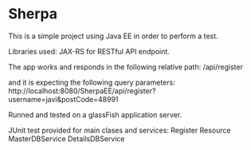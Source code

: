 # Sherpa

This is a simple project using Java EE in order to perform a test.

Libraries used:
JAX-RS for RESTful API endpoint.

The app works and responds in the following relative path:
/api/register

and it is expecting the following query parameters:
http://localhost:8080/SherpaEE/api/register?username=javi&postCode=48991

Runned and tested on a glassFish application server.

JUnit test provided for main clases and services:
Register Resource
MasterDBService
DetailsDBService
